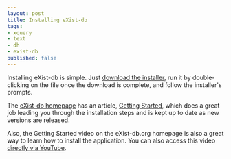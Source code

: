 ```yaml
---
layout: post
title: Installing eXist-db
tags:
- xquery
- text
- dh
- exist-db
published: false
---
```


Installing eXist-db is simple.  Just [download the installer](http://exist-db.org/), run it by double-clicking on the file once the download is complete, and follow the installer's prompts.  

The [eXist-db homepage](http://exist-db.org) has an article, [Getting Started](http://exist-db.org/exist/apps/doc/quickstart.xml), which does a great job leading you through the installation steps and is kept up to date as new versions are released.  

Also, the Getting Started video on the eXist-db.org homepage is also a great way to learn how to install the application. You can also access this video [directly via YouTube](http://www.youtube.com/watch?v=xvMau2aHRDo#at=132).